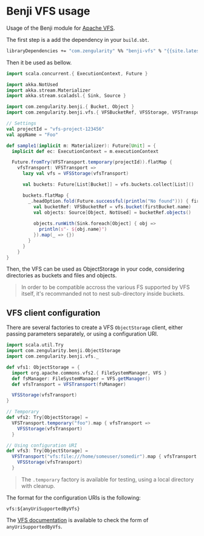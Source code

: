 # Benji VFS usage

Usage of the Benji module for [Apache VFS](https://commons.apache.org/vfs/).

The first step is a add the dependency in your `build.sbt`.

```ocaml
libraryDependencies += "com.zengularity" %% "benji-vfs" % "{{site.latest_release}}"
```

Then it be used as bellow.

```scala
import scala.concurrent.{ ExecutionContext, Future }

import akka.NotUsed
import akka.stream.Materializer
import akka.stream.scaladsl.{ Sink, Source }

import com.zengularity.benji.{ Bucket, Object }
import com.zengularity.benji.vfs.{ VFSBucketRef, VFSStorage, VFSTransport }

// Settings
val projectId = "vfs-project-123456"
val appName = "Foo"

def sample1(implicit m: Materializer): Future[Unit] = {
  implicit def ec: ExecutionContext = m.executionContext

  Future.fromTry(VFSTransport.temporary(projectId)).flatMap {
    vfsTransport: VFSTransport => 
      lazy val vfs = VFSStorage(vfsTransport)

      val buckets: Future[List[Bucket]] = vfs.buckets.collect[List]()

      buckets.flatMap {
        _.headOption.fold(Future.successful(println("No found"))) { firstBucket =>
          val bucketRef: VFSBucketRef = vfs.bucket(firstBucket.name)
          val objects: Source[Object, NotUsed] = bucketRef.objects()
      
          objects.runWith(Sink.foreach[Object] { obj =>
            println(s"- ${obj.name}")
          }).map(_ => {})
        }
      }
    }
}
```

Then, the VFS can be used as ObjectStorage in your code, considering directories as buckets and files and objects.

> In order to be compatible accross the various FS supported by VFS itself, it's recommanded not to nest sub-directory inside buckets.

## VFS client configuration

There are several factories to create a VFS `ObjectStorage` client, either passing parameters separately, or using a configuration URI.


```scala
import scala.util.Try
import com.zengularity.benji.ObjectStorage
import com.zengularity.benji.vfs._

def vfs1: ObjectStorage = {
  import org.apache.commons.vfs2.{ FileSystemManager, VFS }
  def fsManager: FileSystemManager = VFS.getManager()
  def vfsTransport = VFSTransport(fsManager)

  VFSStorage(vfsTransport)
}

// Temporary
def vfs2: Try[ObjectStorage] =
  VFSTransport.temporary("foo").map { vfsTransport =>
    VFSStorage(vfsTransport)
  }

// Using configuration URI
def vfs3: Try[ObjectStorage] =
  VFSTransport("vfs:file:///home/someuser/somedir").map { vfsTransport =>
    VFSStorage(vfsTransport)
  }
```

> The `.temporary` factory is available for testing, using a local directory with cleanup.

The format for the configuration URIs is the following:

    vfs:${anyUriSupportedByVfs}

The [VFS documentation](https://commons.apache.org/proper/commons-vfs/filesystems.html) is available to check the form of `anyUriSupportedByVfs`.
